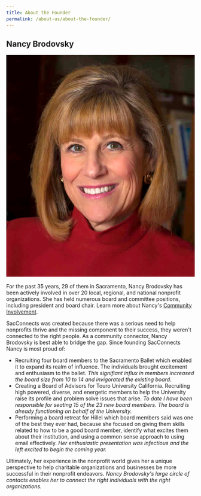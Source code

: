 ```yaml
---
title: About the Founder
permalink: /about-us/about-the-founder/
---
```

## Nancy Brodovsky

![Image of Nancy Brodovsky in a red suit](/assets/images/NancyBrodovsky-small-new.jpg)

For the past 35 years, 29 of them in Sacramento, Nancy Brodovsky has been actively involved in over 20 local, regional, and national nonprofit organizations. She has held numerous board and committee positions, including president and board chair. Learn more about Nancy's [Community Involvement](https://web.archive.org/web/20210813024528/https://www.sacconnects.net/about-us/community-involvement/ "Community Involvement").

SacConnects was created because there was a serious need to help nonprofits thrive and the missing component to their success, they weren't connected to the right people. As a community connector, Nancy Brodovsky is best able to bridge the gap. Since founding SacConnects Nancy is most proud of:

* Recruiting four board members to the Sacramento Ballet which enabled it to expand its realm of influence. The individuals brought excitement and enthusiasm to the ballet. *This signifiant influx in members increased the board size from 10 to 14 and invigorated the existing board.*
* Creating a Board of Advisors for Touro University California. Recruiting high powered, diverse, and energetic members to help the University raise its profile and problem solve issues that arise. *To date I have been responsible for seating 15 of the 23 new board members. The board is already functioning on behalf of the University.*
* Performing a board retreat for Hillel which board members said was one of the best they ever had, because she focused on giving them skills related to how to be a good board member, identify what excites them about their institution, and using a common sense approach to using email effectively. *Her enthusiastic presentation was infectious and the left excited to begin the coming year.*

Ultimately, her experience in the nonprofit world gives her a unique perspective to help charitable organizations and businesses be more successful in their nonprofit endeavors. *Nancy Brodovsky's large circle of contacts enables her to connect the right individuals with the right organizations.*